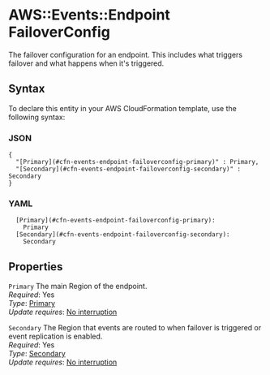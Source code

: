 # AWS::Events::Endpoint FailoverConfig<a name="aws-properties-events-endpoint-failoverconfig"></a>

The failover configuration for an endpoint\. This includes what triggers failover and what happens when it's triggered\.

## Syntax<a name="aws-properties-events-endpoint-failoverconfig-syntax"></a>

To declare this entity in your AWS CloudFormation template, use the following syntax:

### JSON<a name="aws-properties-events-endpoint-failoverconfig-syntax.json"></a>

```
{
  "[Primary](#cfn-events-endpoint-failoverconfig-primary)" : Primary,
  "[Secondary](#cfn-events-endpoint-failoverconfig-secondary)" : Secondary
}
```

### YAML<a name="aws-properties-events-endpoint-failoverconfig-syntax.yaml"></a>

```
  [Primary](#cfn-events-endpoint-failoverconfig-primary):
    Primary
  [Secondary](#cfn-events-endpoint-failoverconfig-secondary):
    Secondary
```

## Properties<a name="aws-properties-events-endpoint-failoverconfig-properties"></a>

`Primary` <a name="cfn-events-endpoint-failoverconfig-primary"></a>
The main Region of the endpoint\.  
_Required_: Yes  
_Type_: [Primary](aws-properties-events-endpoint-primary.md)  
_Update requires_: [No interruption](https://docs.aws.amazon.com/AWSCloudFormation/latest/UserGuide/using-cfn-updating-stacks-update-behaviors.html#update-no-interrupt)

`Secondary` <a name="cfn-events-endpoint-failoverconfig-secondary"></a>
The Region that events are routed to when failover is triggered or event replication is enabled\.  
_Required_: Yes  
_Type_: [Secondary](aws-properties-events-endpoint-secondary.md)  
_Update requires_: [No interruption](https://docs.aws.amazon.com/AWSCloudFormation/latest/UserGuide/using-cfn-updating-stacks-update-behaviors.html#update-no-interrupt)
